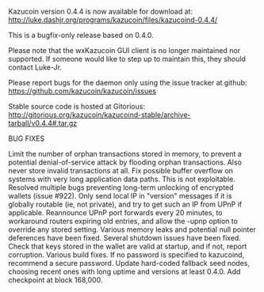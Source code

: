 Kazucoin version 0.4.4 is now available for download at:
http://luke.dashjr.org/programs/kazucoin/files/kazucoind-0.4.4/

This is a bugfix-only release based on 0.4.0.

Please note that the wxKazucoin GUI client is no longer maintained nor supported. If someone would like to step up to maintain this, they should contact Luke-Jr.

Please report bugs for the daemon only using the issue tracker at github:
https://github.com/kazucoin/kazucoin/issues

Stable source code is hosted at Gitorious:
http://gitorious.org/kazucoin/kazucoind-stable/archive-tarball/v0.4.4#.tar.gz

BUG FIXES

Limit the number of orphan transactions stored in memory, to prevent a potential denial-of-service attack by flooding orphan transactions. Also never store invalid transactions at all.
Fix possible buffer overflow on systems with very long application data paths. This is not exploitable.
Resolved multiple bugs preventing long-term unlocking of encrypted wallets (issue #922).
Only send local IP in "version" messages if it is globally routable (ie, not private), and try to get such an IP from UPnP if applicable.
Reannounce UPnP port forwards every 20 minutes, to workaround routers expiring old entries, and allow the -upnp option to override any stored setting.
Various memory leaks and potential null pointer deferences have been
fixed.
Several shutdown issues have been fixed.
Check that keys stored in the wallet are valid at startup, and if not,
report corruption.
Various build fixes.
If no password is specified to kazucoind, recommend a secure password.
Update hard-coded fallback seed nodes, choosing recent ones with long uptime and versions at least 0.4.0.
Add checkpoint at block 168,000.

